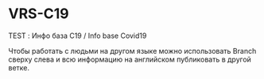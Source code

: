 # VRS-C19
 TEST : Инфо база С19 /  Info base Covid19

Чтобы работать с людьми на другом языке можно использовать Branch сверху слева
и всю информацию на английском публиковать в другой ветке.
